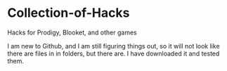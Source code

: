 # Collection-of-Hacks
Hacks for Prodigy, Blooket, and other games

I am new to Github, and I am still figuring things out, so it will not look like there are files in in folders, but there are. I have downloaded it and tested them.
